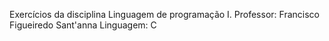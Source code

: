 Exercícios da disciplina Linguagem de programação I.
Professor: Francisco Figueiredo Sant'anna
Linguagem: C
